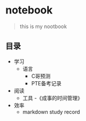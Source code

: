 # notebook
> this is my nootbook
## 目录
- 学习  
   - 语言
     - C哥预测
     - PTE备考记录
- 阅读
  - 工具
    -《成事的时间管理》
- 效率
  - markdown study record
